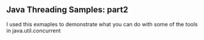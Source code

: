 ## Java Threading Samples: part2

I used this exmaples to demonstrate what you can do with some of the tools in java.util.concurrent


